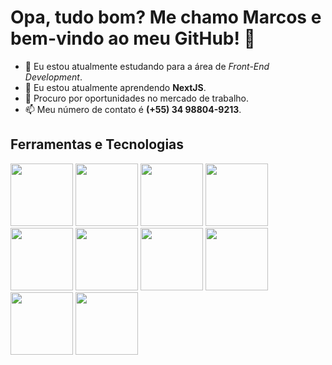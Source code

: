 # Opa, tudo bom? Me chamo **Marcos** e bem-vindo ao meu GitHub! 👋

- 🔭 Eu estou atualmente estudando para a área de *Front-End Development*.
- 🌱 Eu estou atualmente aprendendo **NextJS**.
- 💼 Procuro por oportunidades no mercado de trabalho.
- 📫 Meu número de contato é **(+55) 34 98804-9213**.

## Ferramentas e Tecnologias

  <div>
    <img width="100px" loading="lazy" src="https://cdn.jsdelivr.net/gh/devicons/devicon/icons/html5/html5-plain-wordmark.svg" />
    <img width="100px" loading="lazy" src="https://cdn.jsdelivr.net/gh/devicons/devicon/icons/css3/css3-plain-wordmark.svg" />
    <img width="100px" loading="lazy" src="https://cdn.jsdelivr.net/gh/devicons/devicon/icons/javascript/javascript-plain.svg" />
    <img width="100px" loading="lazy" src="https://cdn.jsdelivr.net/gh/devicons/devicon/icons/typescript/typescript-plain.svg" />
    <img width="100px" loading="lazy" src="https://cdn.jsdelivr.net/gh/devicons/devicon/icons/react/react-original-wordmark.svg" />
    <img width="100px" loading="lazy" src="https://cdn.jsdelivr.net/gh/devicons/devicon/icons/nextjs/nextjs-original-wordmark.svg" />
    <img width="100px" loading="lazy" src="https://cdn.jsdelivr.net/gh/devicons/devicon/icons/sass/sass-original.svg" />
    <img width="100px" loading="lazy" src="https://cdn.jsdelivr.net/gh/devicons/devicon/icons/tailwindcss/tailwindcss-original-wordmark.svg" />
    <img width="100px" loading="lazy" src="https://cdn.jsdelivr.net/gh/devicons/devicon/icons/git/git-plain-wordmark.svg" />
    <img width="100px" loading="lazy" src="https://cdn.jsdelivr.net/gh/devicons/devicon/icons/jest/jest-plain.svg" />
          
  </div>

<!--
**M4rcosz/m4rcosz** is a ✨ _special_ ✨ repository because its `README.md` (this file) appears on your GitHub profile.

Here are some ideas to get you started:

- 🔭 I’m currently working on ...
- 🌱 I’m currently learning ...
- 👯 I’m looking to collaborate on ...
- 🤔 I’m looking for help with ...
- 💬 Ask me about ...
- 📫 How to reach me: ...
- 😄 Pronouns: ...
- ⚡ Fun fact: ...
-->
